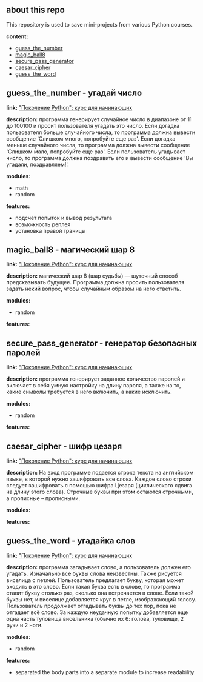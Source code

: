 ## about this repo

This repository is used to save mini-projects from various Python courses.

**content:**

- [guess_the_number](#guess_the_number---угадай-число)
- [magic_ball8](#magic_ball8---магический-шар-8)
- [secure_pass_generator](#secure_pass_generator---генератор-безопасных-паролей)
- [caesar_cipher](#caesar_cipher---шифр-цезаря)
- [guess_the_word](#guess_the_word---угадайка-слов)

## guess_the_number - угадай число

**link:** ["Поколение Python": курс для начинающих](https://stepik.org/lesson/349845/step/1?unit=333700)

**description:**
программа генерирует случайное число в диапазоне от 11 до 100100 и просит пользователя угадать это число. Если догадка
пользователя больше случайного числа, то программа должна вывести сообщение 'Слишком много, попробуйте еще раз'. Если
догадка меньше случайного числа, то программа должна вывести сообщение 'Слишком мало, попробуйте еще раз'. Если
пользователь угадывает число, то программа должна поздравить его и вывести сообщение 'Вы угадали, поздравляем!'.

**modules:**

- math
- random

**features:**

- подсчёт попыток и вывод результата
- возможность реплея
- установка правой границы

## magic_ball8 - магический шар 8

**link:** ["Поколение Python": курс для начинающих](https://stepik.org/lesson/349846/step/1?unit=333701)

**description:**
магический шар 8 (шар судьбы) — шуточный способ предсказывать будущее. Программа должна просить пользователя задать
некий вопрос, чтобы случайным образом на него ответить.

**modules:**

- random

**features:**

## secure_pass_generator - генератор безопасных паролей

**link:** ["Поколение Python": курс для начинающих](https://stepik.org/lesson/349848/step/1?unit=333703)

**description:**
программа генерирует заданное количество паролей и включает в себя умную настройку на длину пароля, а также на то, какие
символы требуется в него включить, а какие исключить.

**modules:**

- random

**features:**

## caesar_cipher - шифр цезаря

**link:** ["Поколение Python": курс для начинающих](https://stepik.org/lesson/352860/step/1?unit=336821)

**description:**
На вход программе подается строка текста на английском языке, в которой нужно зашифровать все слова. Каждое слово строки
следует зашифровать с помощью шифра Цезаря (циклического сдвига на длину этого слова). Строчные буквы при этом остаются
строчными, а прописные – прописными.

**modules:**

**features:**

## guess_the_word - угадайка слов

**link:** ["Поколение Python": курс для начинающих](https://stepik.org/lesson/349847/step/1?unit=333702)

**description:**
программа загадывает слово, а пользователь должен его угадать. Изначально все буквы слова неизвестны. Также рисуется
виселица с петлей. Пользователь предлагает букву, которая может входить в это слово. Если такая буква есть в слове, то
программа ставит букву столько раз, сколько она встречается в слове. Если такой буквы нет, к виселице добавляется круг в
петле, изображающий голову. Пользователь продолжает отгадывать буквы до тех пор, пока не отгадает всё слово. За каждую
неудачную попытку добавляется еще одна часть туловища висельника (обычно их 6: голова, туловище, 2 руки и 2 ноги.

**modules:**

- random

**features:**

- separated the body parts into a separate module to increase readability